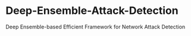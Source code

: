 # Deep-Ensemble-Attack-Detection
Deep Ensemble-based Efficient Framework for Network Attack Detection
